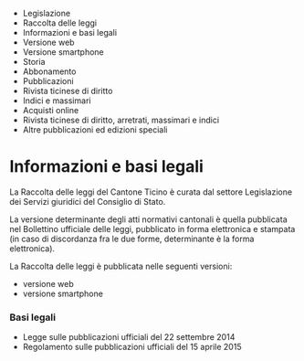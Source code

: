   * Legislazione
  * Raccolta delle leggi
  * Informazioni e basi legali
  * Versione web
  * Versione smartphone
  * Storia
  * Abbonamento
  * Pubblicazioni
  * Rivista ticinese di diritto
  * Indici e massimari
  * Acquisti online
  * Rivista ticinese di diritto, arretrati, massimari e indici
  * Altre pubblicazioni ed edizioni speciali

#  Informazioni e basi legali

La Raccolta delle leggi del Cantone Ticino è curata dal settore Legislazione
dei Servizi giuridici del Consiglio di Stato.

La versione determinante degli atti normativi cantonali è quella pubblicata
nel Bollettino ufficiale delle leggi, pubblicato in forma elettronica e
stampata (in caso di discordanza fra le due forme, determinante è la forma
elettronica).

La Raccolta delle leggi è pubblicata nelle seguenti versioni:

  * versione web
  * versione smartphone

###  Basi legali

  * Legge sulle pubblicazioni ufficiali del 22 settembre 2014
  * Regolamento sulle pubblicazioni ufficiali del 15 aprile 2015

